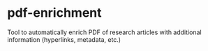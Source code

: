 # pdf-enrichment
Tool to automatically enrich PDF of research articles with additional information (hyperlinks, metadata, etc.)
